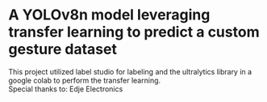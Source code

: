 <h1>
  A YOLOv8n model leveraging transfer learning to predict a custom gesture dataset
</h1>

<div>
  <p1>
    This project utilized label studio for labeling and the ultralytics library in a google colab to perform the transfer learning.
  </p1>
</div>

<div>
  <p1>
    Special thanks to: Edje Electronics
  </p1> 
</div>
